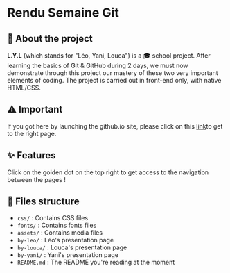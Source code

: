 # Rendu Semaine Git

## 📕 About the project

**L.Y.L** (which stands for "Léo, Yani, Louca") is a 🎓 school project. After learning the basics of Git & GitHub during 2 days, we must now demonstrate through this project our mastery of these two very important elements of coding.
The project is carried out in front-end only, with native HTML/CSS.

## ⚠️ Important

If you got here by launching the github.io site, please click on this [link](https://loucabaigneres.github.io/git-rendu/by-louca/leo.html)to get to the right page.

## ✨ Features

Click on the golden dot on the top right to get access to the navigation between the pages !

## 📁 Files structure

-   `css/` : Contains CSS files
-   `fonts/` : Contains fonts files
-   `assets/` : Contains media files
-   `by-leo/` : Léo's presentation page
-   `by-louca/` : Louca's presentation page
-   `by-yani/` : Yani's presentation page
-   `README.md` : The README you're reading at the moment
